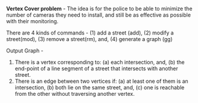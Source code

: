 **Vertex Cover problem** -
The idea is for the police to be able to minimize the number of cameras they need to install, and still be as effective as possible with their monitoring.

There are 4 kinds of commands -
(1) add a street (add), (2) modify a street(mod), (3) remove a street(rm), and, (4) generate a graph (gg)

Output Graph -
1. There is a vertex corresponding to: (a) each intersection, and, (b) the end-point of a line segment of a street that intersects with another street.
2. There is an edge between two vertices if: (a) at least one of them is an intersection, (b) both
lie on the same street, and, (c) one is reachable from the other without traversing another vertex.
